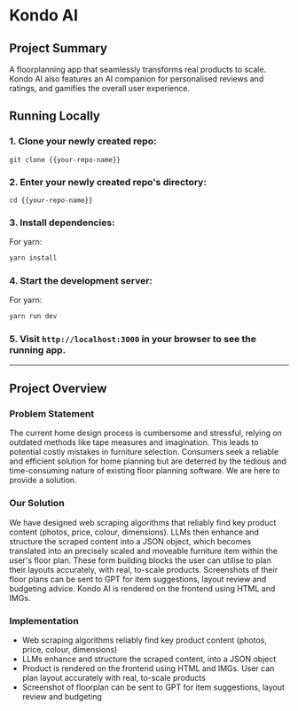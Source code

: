 # Kondo AI

## Project Summary   
A floorplanning app that seamlessly transforms real products to scale. Kondo AI also features an AI companion for personalised reviews and ratings, and gamifies the overall user experience.

## Running Locally

### 1. Clone your newly created repo:

```
git clone {{your-repo-name}}
```

### 2. Enter your newly created repo's directory:

```
cd {{your-repo-name}}
```

### 3. Install dependencies:
For yarn:

```bash
yarn install
```

### 4. Start the development server:

For yarn:

```bash
yarn run dev
```

### 5. Visit `http://localhost:3000` in your browser to see the running app.
------
## Project Overview
### Problem Statement  
The current home design process is cumbersome and stressful, relying on outdated methods like tape measures and imagination. This leads to potential costly mistakes in furniture selection. Consumers seek a reliable and efficient solution for home planning but are deterred by the tedious and time-consuming nature of existing floor planning software. We are here to provide a solution.

### Our Solution
We have designed web scraping algorithms that reliably find key product content (photos, price, colour, dimensions). LLMs then enhance and structure the scraped content into a JSON object, which becomes translated into an precisely scaled and moveable furniture item within the user's floor plan. These form building blocks the user can utilise to plan their layouts accurately, with real, to-scale products. Screenshots of their floor plans can be sent to GPT for item suggestions, layout review and budgeting advice. Kondo AI is rendered on the frontend using HTML and IMGs.  

### Implementation
- Web scraping algorithms reliably find key product content (photos, price, colour, dimensions)
- LLMs enhance and structure the scraped content, into a JSON object
- Product is rendered on the frontend using HTML and IMGs. User can plan layout accurately with real, to-scale products
- Screenshot of floorplan can be sent to GPT for item suggestions, layout review and budgeting
